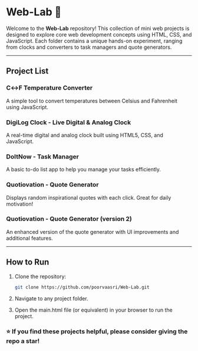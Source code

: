 # Web-Lab 🚀

Welcome to the **Web-Lab** repository! This collection of mini web projects is designed to explore core web development concepts using HTML, CSS, and JavaScript. Each folder contains a unique hands-on experiment, ranging from clocks and converters to task managers and quote generators.

---

## Project List

### C↔F Temperature Converter
A simple tool to convert temperatures between Celsius and Fahrenheit using JavaScript.

### DigiLog Clock - Live Digital & Analog Clock
A real-time digital and analog clock built using HTML5, CSS, and JavaScript.

### DoItNow - Task Manager
A basic to-do list app to help you manage your tasks efficiently.

### Quotiovation - Quote Generator
Displays random inspirational quotes with each click. Great for daily motivation!

### Quotiovation - Quote Generator (version 2)
An enhanced version of the quote generator with UI improvements and additional features.

---

## How to Run

1. Clone the repository:
   ```bash
   git clone https://github.com/poorvaasri/Web-Lab.git
2. Navigate to any project folder.

3. Open the main.html file (or equivalent) in your browser to run the project.

### ⭐ If you find these projects helpful, please consider giving the repo a star!
